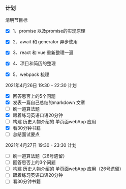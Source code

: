 ### 计划

清明节目标
- [x] 1、promise 以及promise的实现原理
- [x] 2、await 和 generator 异步使用
- [x] 3、react 和 vue 重新整理一遍
- [x] 4、项目和简历的整理
- [x] 5、webpack 梳理


2021年4月26日 19:30 - 22:30 计划
- [x] 回答思否上的5个问题
- [x] 发表一篇自己总结的markdown 文章
- [ ] 刷一道算法题
- [x] 跟着练习英语口语20分钟
- [ ] 构建 历史人物介绍的 单页面webApp 应用
- [x] 看30分钟书籍
- [ ] 总结面试要点

2021年4月27日 19:30 - 23:30 计划
- [ ] 刷一道算法题（26号遗留）
- [ ] 回答思否上的3个问题
- [ ] 构建 历史人物介绍的 单页面webApp 应用（26号遗留）
- [ ] 跟着练习英语口语20分钟
- [ ] 看30分钟书籍